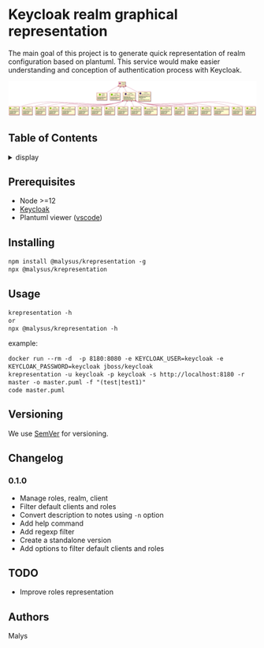 
# Keycloak realm graphical representation

The main goal of this project is to generate quick representation of realm configuration based on plantuml.
This service would make easier understanding and conception of authentication process with Keycloak.

![](example.png)


## Table of Contents
<details><summary>display</summary>

- [Keycloak realm graphical representation](#keycloak-realm-graphical-representation)
  - [Table of Contents](#table-of-contents)
  - [Prerequisites](#prerequisites)
  - [Installing](#installing)
  - [Usage](#usage)
  - [Versioning](#versioning)
  - [Changelog](#changelog)
    - [0.1.0](#010)
  - [TODO](#todo)
  - [Authors](#authors)

</details>

## Prerequisites

* Node >=12
* [Keycloak](https://www.keycloak.org)
* Plantuml viewer ([vscode](https://marketplace.visualstudio.com/items?itemName=jebbs.plantuml))

## Installing

```
npm install @malysus/krepresentation -g
npx @malysus/krepresentation
```

## Usage

```
krepresentation -h
or
npx @malysus/krepresentation -h
```
example:
```
docker run --rm -d  -p 8180:8080 -e KEYCLOAK_USER=keycloak -e KEYCLOAK_PASSWORD=keycloak jboss/keycloak
krepresentation -u keycloak -p keycloak -s http://localhost:8180 -r master -o master.puml -f "(test|test1)"
code master.puml
```

## Versioning

We use [SemVer](http://semver.org/) for versioning. 

## Changelog

### 0.1.0

* Manage roles, realm, client
* Filter default clients and roles
* Convert description to notes using `-n` option
* Add help command
* Add regexp filter
* Create a standalone version 
* Add options to filter default clients and roles

## TODO

* Improve roles representation

## Authors

Malys
